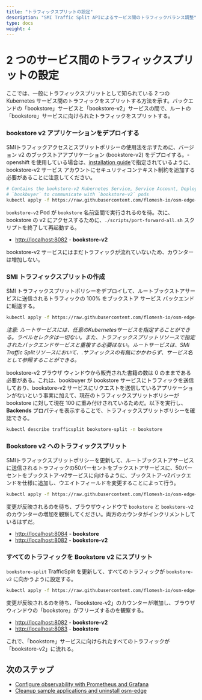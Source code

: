 ```yaml
---
title: "トラフィックスプリットの設定"
description: "SMI Traffic Split APIによるサービス間のトラフィックバランス調整"
type: docs
weight: 4
---
```


# 2 つのサービス間のトラフィックスプリットの設定

ここでは、一般にトラフィックスプリットとして知られている 2 つの Kubernetes サービス間のトラフィックをスプリットする方法を示す。バックエンドの「bookstore」サービスと「bookstore-v2」サービスの間で、ルートの「bookstore」サービスに向けられたトラフィックをスプリットする。

### bookstore v2 アプリケーションをデプロイする

SMIトラフィックアクセスとスプリットポリシーの使用法を示すために、バージョン v2 のブックストアアプリケーション (bookstore-v2) をデプロイする。- openshift を使用している場合は、[installation guide](/docs/install/#openshift)で指定されているように、bookstore-v2 サービス アカウントにセキュリティコンテキスト制約を追加する必要があることに注意してください。

```bash
# Contains the bookstore-v2 Kubernetes Service, Service Account, Deployment and SMI Traffic Target resource to allow
# `bookbuyer` to communicate with `bookstore-v2` pods
kubectl apply -f https://raw.githubusercontent.com/flomesh-io/osm-edge-docs/{{< param osm_branch >}}/manifests/apps/bookstore-v2.yaml
```

`bookstore-v2` Pod が `bookstore` 名前空間で実行されるのを待。次に、bookstore の v2 にアクセスするために、`./scripts/port-forward-all.sh` スクリプトを終了して再起動する。

- [http://localhost:8082](http://localhost:8082) - **bookstore-v2**

bookstore-v2 サービスにはまだトラフィックが流れていないため、カウンターは増加しない。

### SMI トラフィックスプリットの作成

SMI トラフィックスプリットポリシーをデプロイして、ルートブックストアサービスに送信されるトラフィックの 100% をブックストア サービス バックエンドに転送する。

```bash
kubectl apply -f https://raw.githubusercontent.com/flomesh-io/osm-edge-docs/{{< param osm_branch >}}/manifests/split/traffic-split-v1.yaml
```

_注意: ルートサービスには、任意のKubernetesサービスを指定することができる。ラベルセレクタは一切ない。また、トラフィックスプリットリソースで指定されたバックエンドサービスと重複する必要はない。ルートサービスは、SMI Traffic Splitリソースにおいて、.<namespace>サフィックスの有無にかかわらず、サービス名として参照することができる。_

bookstore-v2 ブラウザ ウィンドウから販売された書籍の数は 0 のままである必要がある。これは、bookbuyer が bookstore サービスにトラフィックを送信しており、bookstore-v2 サービスにリクエストを送信しているアプリケーションがないという事実に加えて、現在のトラフィックスプリットポリシーが bookstore に対して現在 100 に重み付けされているためだ。以下を実行し、**Backends** プロパティを表示することで、トラフィックスプリットポリシーを確認できる。
```bash
kubectl describe trafficsplit bookstore-split -n bookstore
```

### Bookstore v2 へのトラフィックスプリット

SMIトラフィックスプリットポリシーを更新して、ルートブックストアサービスに送信されるトラフィックの50パーセントをブックストアサービスに、50パーセントをブックストア-v2サービスに向けるように、ブックストア-v2バックエンドを仕様に追加し、ウエイトフィールドを変更することによって行う。

```bash
kubectl apply -f https://raw.githubusercontent.com/flomesh-io/osm-edge-docs/{{< param osm_branch >}}/manifests/split/traffic-split-50-50.yaml
```

変更が反映されるのを待ち、ブラウザウィンドウで `bookstore` と `bookstore-v2` のカウンターの増加を観察してください。両方のカウンタがインクリメントしているはずだ。

- [http://localhost:8084](http://localhost:8084) - **bookstore**
- [http://localhost:8082](http://localhost:8082) - **bookstore-v2**

### すべてのトラフィックを Bookstore v2 にスプリット

`bookstore-split` TrafficSplit を更新して、すべてのトラフィックが `bookstore-v2` に向かうように設定する。

```bash
kubectl apply -f https://raw.githubusercontent.com/flomesh-io/osm-edge-docs/{{< param osm_branch >}}/manifests/split/traffic-split-v2.yaml
```

変更が反映されるのを待ち、「bookstore-v2」のカウンターが増加し、ブラウザウィンドウの「bookstore」がフリーズするのを観察する。

- [http://localhost:8082](http://localhost:8082) - **bookstore-v2**
- [http://localhost:8083](http://localhost:8084) - **bookstore**

これで、「bookstore」サービスに向けられたすべてのトラフィックが「bookstore-v2」に流れる。

## 次のステップ

- [Configure observability with Prometheus and Grafana](/docs/getting_started/observability/)
- [Cleanup sample applications and uninstall osm-edge](/docs/getting_started/cleanup/)